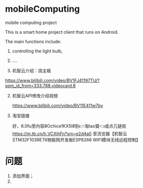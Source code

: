 # mobileComputing
mobile computing project

This is a smart home project client that runs on Android.

The main functions include: 
1. controlling the light bulb,
2. ....



1. 机智云介绍：烧主板

https://www.bilibili.com/video/BV1FJ41197TU/?spm_id_from=333.788.videocard.8 

2. 机智云API修改介绍视频

   https://www.bilibili.com/video/BV11E411w7by

3. 淘宝链接

   好，6.0fu至内容₴Ochice1KX5l₴到👉淘tao寳👈或点几链街 https://m.tb.cn/h.VCXihFn?sm=e2d4a0 至流览器【机智云STM32F103RET6物联网开发板ESP8266 WIFI模块无线远程控制】
   
 
 
 
# 问题
1. 添加界面；
2. 
